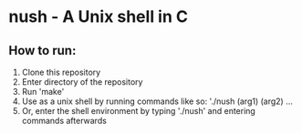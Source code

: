 # nush - A Unix shell in C

## How to run:
1. Clone this repository 
2. Enter directory of the repository
3. Run 'make'
5. Use as a unix shell by running commands like so: './nush (arg1) (arg2) ...
6. Or, enter the shell environment by typing './nush' and entering commands afterwards
